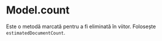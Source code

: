 # Model.count

Este o metodă marcată pentru a fi eliminată în viitor. Folosește `estimatedDocumentCount`.